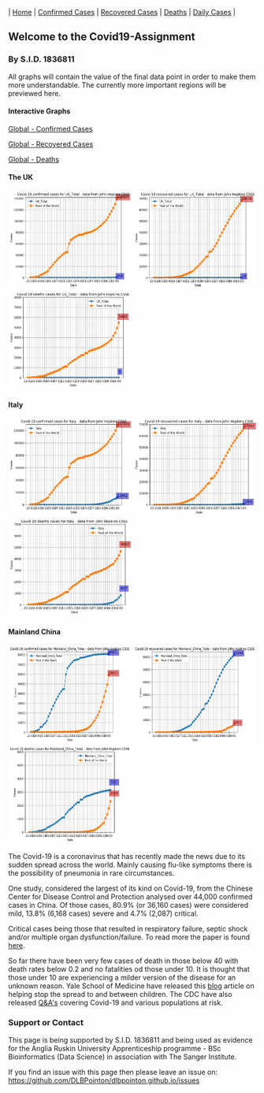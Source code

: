 |  [Home](README.md)  |  [Confirmed Cases](confirmed_cases.md)  |  [Recovered Cases](recovered_cases.md)  |  [Deaths](death_cases.md)  |  [Daily Cases](daily_cases.md)  |
## Welcome to the Covid19-Assignment
### By S.I.D. 1836811


All graphs will contain the value of the final data point in order to make them more understandable.
The currently more important regions will be previewed here.
#### Interactive Graphs
[Global - Confirmed Cases](graphics/interactive_plot_for_confirmed.html)      

[Global - Recovered Cases](graphics/interactive_plot_for_recovered.html)      

[Global - Deaths](graphics/interactive_plot_for_deaths.html)

#### The UK
<img src="graphics/confirmed_for_UK_Total.png" width="250" height="200">
<img src="graphics/recovered_for_UK_Total.png" width="250" height="200">
<img src="graphics/deaths_for_UK_Total.png" width="250" height="200">

#### Italy
<img src="graphics/confirmed_for_Italy.png" width="250" height="200">
<img src="graphics/recovered_for_Italy.png" width="250" height="200">
<img src="graphics/deaths_for_Italy.png" width="250" height="200">

#### Mainland China
<img src="graphics/confirmed_for_Mainland_China_Total.png" width="250" height="200">
<img src="graphics/recovered_for_Mainland_China_Total.png" width="250" height="200">
<img src="graphics/deaths_for_Mainland_China_Total.png" width="250" height="200">

The Covid-19 is a coronavirus that has recently made the news due to its sudden spread across the world. Mainly causing flu-like symptoms there is the possibility of pneumonia in rare circumstances.

One study, considered the largest of its kind on Covid-19, from the Chinese Center for Disease Control and Protection analysed over 44,000 confirmed cases in China. Of those cases, 80.9% (or 36,160 cases) were considered mild, 13.8% (6,168 cases) severe and 4.7% (2,087) critical.

Critical cases being those that resulted in respiratory failure, septic shock and/or multiple organ dysfunction/failure. To read more the paper is found [here](http://weekly.chinacdc.cn/en/article/id/e53946e2-c6c4-41e9-9a9b-fea8db1a8f51).

So far there have been very few cases of death in those below 40 with death rates below 0.2 and no fatalities od those under 10. It is thought that those under 10 are experiencing a milder version of the disease for an unknown reason.
Yale School of Medicine have released this [blog](https://medicine.yale.edu/news-article/22996/) article on helping stop the spread to and between children.
The CDC have also released [Q&A's](https://www.cdc.gov/coronavirus/2019-ncov/specific-groups/index.html) covering Covid-19 and various populations at risk.


### Support or Contact
This page is being supported by S.I.D. 1836811 and being used as evidence for the Anglia Ruskin University Apprenticeship programme - BSc Bioinformatics (Data Science) in association with The Sanger Institute.

If you find an issue with this page then please leave an issue on: https://github.com/DLBPointon/dlbpointon.github.io/issues
